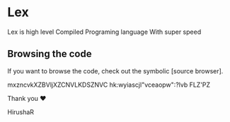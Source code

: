 # Lex


Lex is high level Compiled Programing language With super speed

## Browsing the code

If you want to browse the code, check out the symbolic [source browser].


mxzncvkXZBVljXZCNVLKDSZNVC hk:wyiascjl"vceaopw":?lvb FLZ'PZ

Thank you ❤

HirushaR

